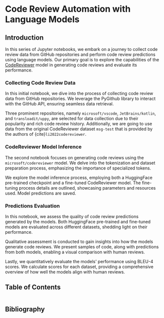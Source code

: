 # Code Review Automation with Language Models

## Introduction

In this series of Jupyter notebooks, we embark on a journey to collect code review data from GitHub repositories and
perform code review predictions using language models. Our primary goal is to explore the capabilities of the [CodeReviewer](https://arxiv.org/abs/2203.09095) model in generating code reviews and evaluate its performance.

### Collecting Code Review Data

In this initial notebook, we dive into the process of collecting code review data from GitHub repositories. We leverage
the PyGithub library to interact with the GitHub API, ensuring seamless data retrieval.

Three prominent repositories, namely `microsoft/vscode`, `JetBrains/kotlin`, and `transloadit/uppy`, are selected for
data collection due to their popularity and rich code review history. Additionally, we are going to use data from the
original CodeReviewer dataset `msg-test` that is provided by the authors of {cite}`li2022codereviewer`.

### CodeReviewer Model Inference

The second notebook focuses on generating code reviews using the `microsoft/codereviewer` model. We delve into the
tokenization and dataset preparation process, emphasizing the importance of specialized tokens.

We explore the model inference process, employing both a HuggingFace pre-trained checkpoint and a fine-tuned
CodeReviewer model. The fine-tuning process details are outlined, showcasing parameters and resources used. Model
predictions are saved.

### Predictions Evaluation

In this notebook, we assess the quality of code review predictions generated by the models. Both HuggingFace pre-trained and
fine-tuned models are evaluated across different datasets, shedding light on their performance.

Qualitative assessment is conducted to gain insights into how the models generate code reviews. We present samples of
code, along with predictions from both models, enabling a visual comparison with human reviews.

Lastly, we quantitatively evaluate the models' performance using BLEU-4 scores. We calculate scores for each dataset,
providing a comprehensive overview of how well the models align with human reviews.

## Table of Contents

```{tableofcontents}
```

## Bibliography

```{bibliography}
```
